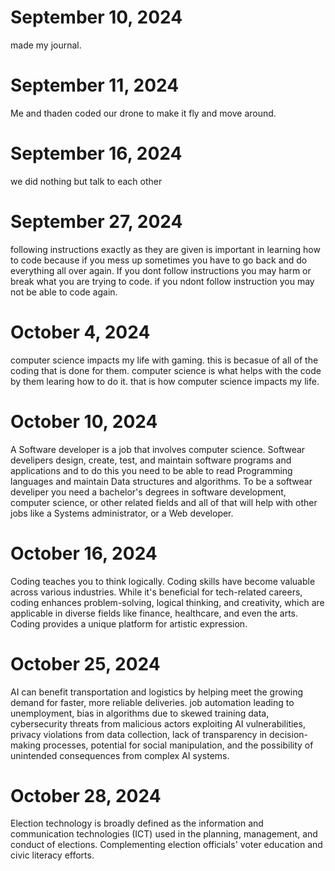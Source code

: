 # September 10, 2024
made my journal.

# September 11, 2024
Me and thaden coded our drone to make it fly and move around.

# September 16, 2024
we did nothing but talk to each other

# September 27, 2024
following instructions exactly as they are given is important in learning how to code because if you mess up sometimes you have to go back and do 
everything all over again. If you dont follow instructions you may harm or break what you are trying to code. if you ndont follow instruction you may not be able to code again.

# October 4, 2024
computer science impacts my life with gaming. this is becasue of all of the coding that is done for them. 
computer science is what helps with the code by them learing how to do it. that is how computer science impacts my life.

# October 10, 2024
A Software developer is a job that involves computer science. Softwear develipers design, create, test, and maintain software programs and applications and to do this you need to be able to read Programming languages and maintain Data structures and algorithms. To be a softwear develiper you need a bachelor's degrees in software development, computer science, or other related fields and all of that will help with other jobs like a Systems administrator, or a Web developer.

# October 16, 2024
Coding teaches you to think logically. Coding skills have become valuable across various industries. While it's beneficial for tech-related careers, coding enhances problem-solving, logical thinking, and creativity, which are applicable in diverse fields like finance, healthcare, and even the arts. Coding provides a unique platform for artistic expression.

# October 25, 2024
AI can benefit transportation and logistics by helping meet the growing demand for faster, more reliable deliveries. job automation leading to unemployment, bias in algorithms due to skewed training data, cybersecurity threats from malicious actors exploiting AI vulnerabilities, privacy violations from data collection, lack of transparency in decision-making processes, potential for social manipulation, and the possibility of unintended consequences from complex AI systems.

# October 28, 2024
Election technology is broadly defined as the information and communication technologies (ICT) used in the planning, management, and conduct of elections. Complementing election officials' voter education and civic literacy efforts.
